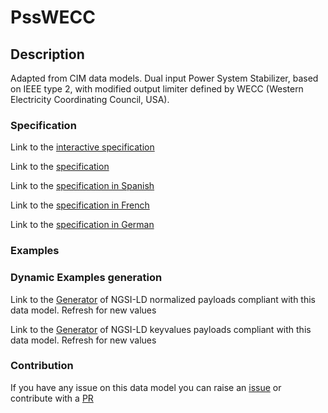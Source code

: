 # PssWECC

## Description 

Adapted from CIM data models. Dual input Power System Stabilizer, based on IEEE type 2, with modified output limiter defined by WECC (Western Electricity Coordinating Council, USA).
### Specification

Link to the [interactive specification](https://swagger.lab.fiware.org/?url=https://smart-data-models.github.io/dataModel.EnergyCIM/PssWECC/swagger.yaml)

Link to the [specification](https://smart-data-models.github.io/dataModel.EnergyCIM/PssWECC/doc/spec.md)

Link to the [specification in Spanish](https://smart-data-models.github.io/dataModel.EnergyCIM/PssWECC/doc/spec_ES.md)

Link to the [specification in French](https://smart-data-models.github.io/dataModel.EnergyCIM/PssWECC/doc/spec_FR.md)

Link to the [specification in German](https://smart-data-models.github.io/dataModel.EnergyCIM/PssWECC/doc/spec_DE.md)
### Examples
### Dynamic Examples generation

Link to the [Generator](https://smartdatamodels.org/extra/ngsi-ld_generator_v0.92.php?schemaUrl=https://raw.githubusercontent.com/smart-data-models/dataModel.EnergyCIM/master/PssWECC/schema.json&email=info@smartdatamodels.org) of NGSI-LD normalized payloads compliant with this data model. Refresh for new values

Link to the [Generator](https://smartdatamodels.org/extra/ngsi-ld_generator_keyvalues_v0.92.php?schemaUrl=https://raw.githubusercontent.com/smart-data-models/dataModel.EnergyCIM/master/PssWECC/schema.json&email=info@smartdatamodels.org) of NGSI-LD keyvalues payloads compliant with this data model. Refresh for new values
### Contribution

 If you have any issue on this data model you can raise an [issue](https://github.com/smart-data-models/dataModel.EnergyCIM/issues)  or contribute with a [PR](https://github.com/smart-data-models/dataModel.EnergyCIM/pulls)